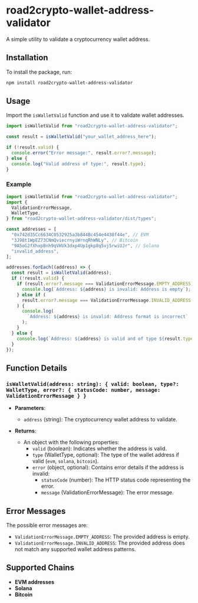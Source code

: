 # road2crypto-wallet-address-validator

A simple utility to validate a cryptocurrency wallet address.

## Installation

To install the package, run:

```sh
npm install road2crypto-wallet-address-validator
```

## Usage

Import the `isWalletValid` function and use it to validate wallet addresses.

```typescript
import isWalletValid from "road2crypto-wallet-address-validator";

const result = isWalletValid("your_wallet_address_here");

if (!result.valid) {
  console.error("Error message:", result.error?.message);
} else {
  console.log("Valid address of type:", result.type);
}
```

### Example

```typescript
import isWalletValid from "road2crypto-wallet-address-validator";
import {
  ValidationErrorMessage,
  WalletType,
} from "road2crypto-wallet-address-validator/dist/types";

const addresses = [
  "0x742d35Cc6634C0532925a3b844Bc454e4438f44e", // EVM
  "3J98t1WpEZ73CNmQviecrnyiWrnqRhWNLy", // Bitcoin
  "9A5oG2fXhxpBnh9qVHVk3dxp4Up1gkp8q5vj5rwiUJr", // Solana
  "invalid_address",
];

addresses.forEach((address) => {
  const result = isWalletValid(address);
  if (!result.valid) {
    if (result.error?.message === ValidationErrorMessage.EMPTY_ADDRESS) {
      console.log(`Address: ${address} is invalid: Address is empty`);
    } else if (
      result.error?.message === ValidationErrorMessage.INVALID_ADDRESS
    ) {
      console.log(
        `Address: ${address} is invalid: Address format is incorrect`
      );
    }
  } else {
    console.log(`Address: ${address} is valid and of type ${result.type}`);
  }
});
```

## Function Details

### `isWalletValid(address: string): { valid: boolean, type?: WalletType, error?: { statusCode: number, message: ValidationErrorMessage } }`

- **Parameters**:

  - `address` (string): The cryptocurrency wallet address to validate.

- **Returns**:
  - An object with the following properties:
    - `valid` (boolean): Indicates whether the address is valid.
    - `type` (WalletType, optional): The type of the wallet address if valid (`evm`, `solana`, `bitcoin`).
    - `error` (object, optional): Contains error details if the address is invalid:
      - `statusCode` (number): The HTTP status code representing the error.
      - `message` (ValidationErrorMessage): The error message.

## Error Messages

The possible error messages are:

- `ValidationErrorMessage.EMPTY_ADDRESS`: The provided address is empty.
- `ValidationErrorMessage.INVALID_ADDRESS`: The provided address does not match any supported wallet address patterns.

## Supported Chains

- **EVM addresses**
- **Solana**
- **Bitcoin**
